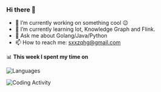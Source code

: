 ### Hi there 👋

<!--
**qihonggang/qihonggang** is a ✨ _special_ ✨ repository because its `README.md` (this file) appears on your GitHub profile.
Here are some ideas to get you started:

- 🔭 I’m currently working on ...
- 🌱 I’m currently learning ...
- 👯 I’m looking to collaborate on ...
- 🤔 I’m looking for help with ...
- 💬 Ask me about ...
- 📫 How to reach me: ...
- 😄 Pronouns: ...
- ⚡ Fun fact: ...
-->

- 🔭 I’m currently working on something cool 😉
- 🌱 I’m currently learning Iot, Knowledge Graph and Flink.
- 💬 Ask me about Golang/Java/Python
- 📫 How to reach me: sxxzqhg@gmail.com


📊 **This week I spent my time on**

![Languages](https://wakatime.com/share/@qihonggang/7e45197a-ce90-4315-aed0-0bfdc982d9fc.svg)


![Coding Activity](https://wakatime.com/share/@qihonggang/d953d48d-9499-4a3b-91e9-5cb68a99ffe7.svg)

